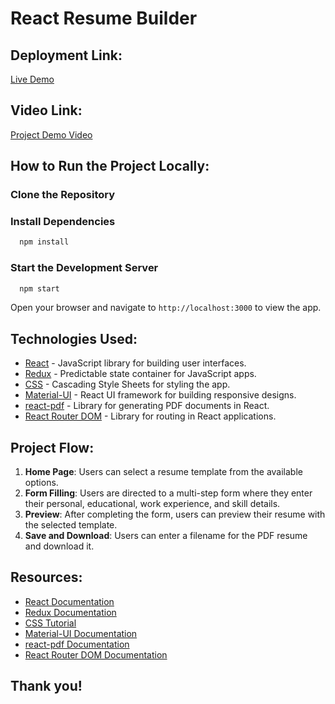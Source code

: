 # React Resume Builder

## Deployment Link:
[Live Demo](https://resume-builder-project-mauve.vercel.app/) 

## Video Link:
[Project Demo Video](https://www.youtube.com/watch?v=S8RvKnPQQfk)


## How to Run the Project Locally:

### Clone the Repository
### Install Dependencies
```bash
  npm install
```
### Start the Development Server
```bash
  npm start
```


Open your browser and navigate to `http://localhost:3000` to view the app.

## Technologies Used:
- [React](https://reactjs.org/) - JavaScript library for building user interfaces.
- [Redux](https://redux.js.org/) - Predictable state container for JavaScript apps.
- [CSS](https://www.w3schools.com/css/) - Cascading Style Sheets for styling the app.
- [Material-UI](https://material-ui.com/) - React UI framework for building responsive designs.
- [react-pdf](https://react-pdf.org/) - Library for generating PDF documents in React.
- [React Router DOM](https://reactrouter.com/web/guides/quick-start) - Library for routing in React applications.

## Project Flow:

1. **Home Page**: Users can select a resume template from the available options.
2. **Form Filling**: Users are directed to a multi-step form where they enter their personal, educational, work experience, and skill details.
3. **Preview**: After completing the form, users can preview their resume with the selected template.
4. **Save and Download**: Users can enter a filename for the PDF resume and download it.


## Resources:
- [React Documentation](https://reactjs.org/docs/getting-started.html)
- [Redux Documentation](https://redux.js.org/introduction/getting-started)
- [CSS Tutorial](https://www.w3schools.com/css/)
- [Material-UI Documentation](https://material-ui.com/getting-started/usage/)
- [react-pdf Documentation](https://react-pdf.org/guides/getting-started)
- [React Router DOM Documentation](https://reactrouter.com/web/guides/quick-start)

## Thank you!

